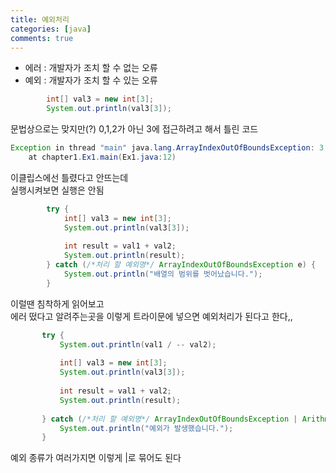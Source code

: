 ```yaml
---
title: 예외처리
categories: [java]
comments: true
---
```


+ 에러 : 개발자가 조치 할 수 없는 오류   
+ 예외 : 개발자가 조치 할 수 있는 오류   
   

```java
		int[] val3 = new int[3];
		System.out.println(val3[3]);
```
문법상으로는 맞지만(?) 0,1,2가 아닌 3에 접근하려고 해서 틀린 코드   

```java
Exception in thread "main" java.lang.ArrayIndexOutOfBoundsException: 3
	at chapter1.Ex1.main(Ex1.java:12)
```
이클립스에선 틀렸다고 안뜨는데   
실행시켜보면 실행은 안됨

```java
		try {
			int[] val3 = new int[3];
			System.out.println(val3[3]);
			
			int result = val1 + val2;
			System.out.println(result);
		} catch (/*처리 할 예외명*/ ArrayIndexOutOfBoundsException e) {
			System.out.println("배열의 범위를 벗어났습니다.");
		}
 ```
 이럴땐 침착하게 읽어보고   
 에러 떴다고 알려주는곳을 이렇게 트라이문에 넣으면 예외처리가 된다고 한다,,   
 
 ```java
 		try {
			System.out.println(val1 / -- val2);
			
			int[] val3 = new int[3];
			System.out.println(val3[3]);
			
			int result = val1 + val2;
			System.out.println(result);
			
		} catch (/*처리 할 예외명*/ ArrayIndexOutOfBoundsException | ArithmeticException e) {
			System.out.println("예외가 발생했습니다.");
		}
```
예외 종류가 여러가지면 이렇게 |로 묶어도 된다
